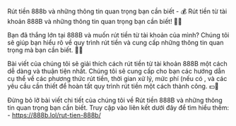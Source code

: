 Rút tiền 888b và những thông tin quan trọng bạn cần biết - 💰 Rút tiền từ tài khoản 888B và những thông tin quan trọng bạn cần biết! 🏧💸

Bạn đã thắng lớn tại 888B và muốn rút tiền từ tài khoản của mình? Chúng tôi sẽ giúp bạn hiểu rõ về quy trình rút tiền và cung cấp những thông tin quan trọng mà bạn cần biết. 📝💡

Bài viết của chúng tôi sẽ giải thích cách rút tiền từ tài khoản 888B một cách dễ dàng và thuận tiện nhất. Chúng tôi sẽ cung cấp cho bạn các hướng dẫn cụ thể về các phương thức rút tiền, thời gian xử lý, mức phí (nếu có  , và các yêu cầu cần thiết để hoàn tất quy trình rút tiền một cách thành công. 💵💯

Đừng bỏ lỡ bài viết chi tiết của chúng tôi về Rút tiền 888B và những thông tin quan trọng bạn cần biết. Truy cập vào liên kết dưới đây để tìm hiểu thêm: - https://888b.lol/rut-tien-888b/
